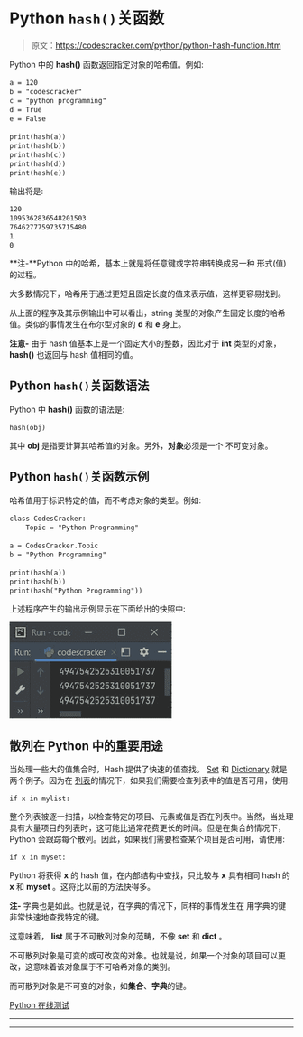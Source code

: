 # Python `hash()`关函数

> 原文：<https://codescracker.com/python/python-hash-function.htm>

Python 中的 **hash()** 函数返回指定对象的哈希值。例如:

```
a = 120
b = "codescracker"
c = "python programming"
d = True
e = False

print(hash(a))
print(hash(b))
print(hash(c))
print(hash(d))
print(hash(e))
```

输出将是:

```
120
1095362836548201503
7646277759735715480
1
0
```

**注-**Python 中的哈希，基本上就是将任意键或字符串转换成另一种 形式(值)的过程。

大多数情况下，哈希用于通过更短且固定长度的值来表示值，这样更容易找到。

从上面的程序及其示例输出中可以看出，string 类型的对象产生固定长度的哈希值。类似的事情发生在布尔型对象的 **d** 和 **e** 身上。

**注意-** 由于 hash 值基本上是一个固定大小的整数，因此对于 **int** 类型的对象， **hash()** 也返回与 hash 值相同的值。

## Python `hash()`关函数语法

Python 中 **hash()** 函数的语法是:

```
hash(obj)
```

其中 **obj** 是指要计算其哈希值的对象。另外，**对象**必须是一个 不可变对象。

## Python `hash()`关函数示例

哈希值用于标识特定的值，而不考虑对象的类型。例如:

```
class CodesCracker:
    Topic = "Python Programming"

a = CodesCracker.Topic
b = "Python Programming"

print(hash(a))
print(hash(b))
print(hash("Python Programming"))
```

上述程序产生的输出示例显示在下面给出的快照中:

![python hash function](img/2ffa3d1988b8f7235cd99d389ad4ddf4.png)

## 散列在 Python 中的重要用途

当处理一些大的值集合时，Hash 提供了快速的值查找。 [Set](/python/python-set.htm) 和 [Dictionary](/python/python-dictionary.htm) 就是两个例子。因为在 [列表](/python/python-lists.htm)的情况下，如果我们需要检查列表中的值是否可用，使用:

```
if x in mylist:
```

整个列表被逐一扫描，以检查特定的项目、元素或值是否在列表中。当然，当处理具有大量项目的列表时，这可能比通常花费更长的时间。但是在集合的情况下，Python 会跟踪每个散列。因此，如果我们需要检查某个项目是否可用，请使用:

```
if x in myset:
```

Python 将获得 **x** 的 hash 值，在内部结构中查找，只比较与 **x** 具有相同 hash 的 **x** 和 **myset** 。这将比以前的方法快得多。

**注-** 字典也是如此。也就是说，在字典的情况下，同样的事情发生在 用字典的键非常快速地查找特定的键。

这意味着， **list** 属于不可散列对象的范畴，不像 **set** 和 **dict** 。

不可散列对象是可变的或可改变的对象。也就是说，如果一个对象的项目可以更改，这意味着该对象属于不可哈希对象的类别。

而可散列对象是不可变的对象，如**集合**、**字典**的键。

[Python 在线测试](/exam/showtest.php?subid=10)

* * *

* * *